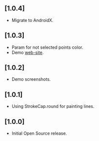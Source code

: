## [1.0.4]

* Migrate to AndroidX.

## [1.0.3]

* Param for not selected points color.
* Demo [web-site](https://qwert2603.github.io/pattern_lock).

## [1.0.2]

* Demo screenshots.

## [1.0.1]

* Using StrokeCap.round for painting lines.

## [1.0.0]

* Initial Open Source release.
